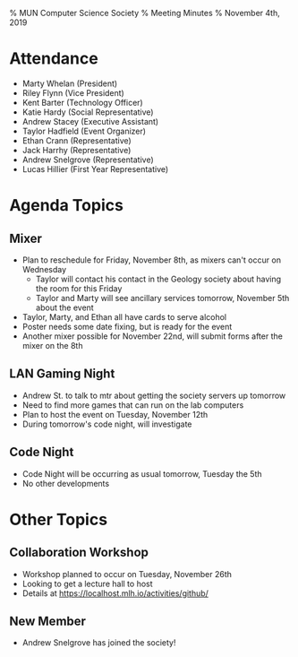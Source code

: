% MUN Computer Science Society
% Meeting Minutes
% November 4th, 2019

# Attendance

* Marty Whelan (President)
* Riley Flynn (Vice President)
* Kent Barter (Technology Officer)
* Katie Hardy (Social Representative)
* Andrew Stacey (Executive Assistant)
* Taylor Hadfield (Event Organizer)
* Ethan Crann (Representative)
* Jack Harrhy (Representative)
* Andrew Snelgrove (Representative)
* Lucas Hillier (First Year Representative)


# Agenda Topics

## Mixer
- Plan to reschedule for Friday, November 8th, as mixers can't occur on Wednesday
  - Taylor will contact his contact in the Geology society about having the room for this Friday
  - Taylor and Marty will see ancillary services tomorrow, November 5th about the event
- Taylor, Marty, and Ethan all have cards to serve alcohol
- Poster needs some date fixing, but is ready for the event
- Another mixer possible for November 22nd, will submit forms after the mixer on the 8th

## LAN Gaming Night
- Andrew St. to talk to mtr about getting the society servers up tomorrow
- Need to find more games that can run on the lab computers
- Plan to host the event on Tuesday, November 12th
- During tomorrow's code night, will investigate

## Code Night
- Code Night will be occurring as usual tomorrow, Tuesday the 5th
- No other developments

# Other Topics

## Collaboration Workshop
- Workshop planned to occur on Tuesday, November 26th
- Looking to get a lecture hall to host
- Details at https://localhost.mlh.io/activities/github/

## New Member
- Andrew Snelgrove has joined the society!